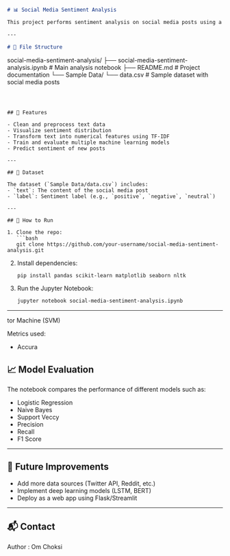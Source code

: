 ```markdown
# 📊 Social Media Sentiment Analysis

This project performs sentiment analysis on social media posts using a dataset of labeled text data. The goal is to classify user posts as **positive**, **negative**, or **neutral**, helping understand public opinion on various topics.

---

# 📁 File Structure

```
social-media-sentiment-analysis/
├── social-media-sentiment-analysis.ipynb  # Main analysis notebook
├── README.md                              # Project documentation
└── Sample Data/
    └── data.csv                           # Sample dataset with social media posts
```



## 📌 Features

- Clean and preprocess text data
- Visualize sentiment distribution
- Transform text into numerical features using TF-IDF
- Train and evaluate multiple machine learning models
- Predict sentiment of new posts

---

## 🧪 Dataset

The dataset (`Sample Data/data.csv`) includes:
- `text`: The content of the social media post
- `label`: Sentiment label (e.g., `positive`, `negative`, `neutral`)

---

## 🚀 How to Run

1. Clone the repo:
   ```bash
   git clone https://github.com/your-username/social-media-sentiment-analysis.git
   ```

2. Install dependencies:
   ```bash
   pip install pandas scikit-learn matplotlib seaborn nltk
   ```

3. Run the Jupyter Notebook:
   ```bash
   jupyter notebook social-media-sentiment-analysis.ipynb
   ```

---

tor Machine (SVM)

Metrics used:
- Accura

## 📈 Model Evaluation

The notebook compares the performance of different models such as:
- Logistic Regression
- Naive Bayes
- Support Veccy
- Precision
- Recall
- F1 Score

---

## 📝 Future Improvements

- Add more data sources (Twitter API, Reddit, etc.)
- Implement deep learning models (LSTM, BERT)
- Deploy as a web app using Flask/Streamlit

---

## 📬 Contact

Author : Om Choksi
```


